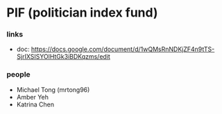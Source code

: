 # PIF (politician index fund)

### links

* doc: https://docs.google.com/document/d/1wQMsRnNDKjZF4n9tTS-SjrIXSISYOlHtGk3iBDKqzms/edit

### people

* Michael Tong (mrtong96)
* Amber Yeh
* Katrina Chen


